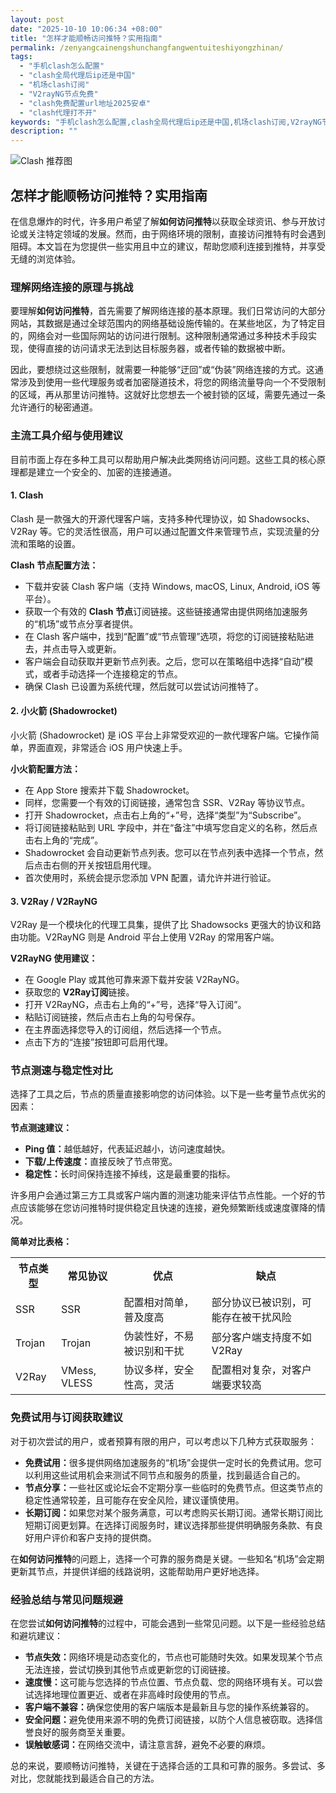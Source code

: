 ```yaml
---
layout: post
date: "2025-10-10 10:06:34 +08:00"
title: "怎样才能顺畅访问推特？实用指南"
permalink: /zenyangcainengshunchangfangwentuiteshiyongzhinan/
tags:
  - "手机clash怎么配置"
  - "clash全局代理后ip还是中国"
  - "机场clash订阅"
  - "V2rayNG节点免费"
  - "clash免费配置url地址2025安卓"
  - "clash代理打不开"
keywords: "手机clash怎么配置,clash全局代理后ip还是中国,机场clash订阅,V2rayNG节点免费,clash免费配置url地址2025安卓,clash代理打不开"
description: ""
---
```


![Clash 推荐图](https://clashjd.github.io/assets/img/tiktok机场推荐.png)

## 怎样才能顺畅访问推特？实用指南


<p>在信息爆炸的时代，许多用户希望了解<strong>如何访问推特</strong>以获取全球资讯、参与开放讨论或关注特定领域的发展。然而，由于网络环境的限制，直接访问推特有时会遇到阻碍。本文旨在为您提供一些实用且中立的建议，帮助您顺利连接到推特，并享受无缝的浏览体验。</p>

<h3>理解网络连接的原理与挑战</h3>

<p>要理解<strong>如何访问推特</strong>，首先需要了解网络连接的基本原理。我们日常访问的大部分网站，其数据是通过全球范围内的网络基础设施传输的。在某些地区，为了特定目的，网络会对一些国际网站的访问进行限制。这种限制通常通过多种技术手段实现，使得直接的访问请求无法到达目标服务器，或者传输的数据被中断。</p>

<p>因此，要想绕过这些限制，就需要一种能够“迂回”或“伪装”网络连接的方式。这通常涉及到使用一些代理服务或者加密隧道技术，将您的网络流量导向一个不受限制的区域，再从那里访问推特。这就好比您想去一个被封锁的区域，需要先通过一条允许通行的秘密通道。</p>

<h3>主流工具介绍与使用建议</h3>

<p>目前市面上存在多种工具可以帮助用户解决此类网络访问问题。这些工具的核心原理都是建立一个安全的、加密的连接通道。</p>

<h4>1. Clash</h4>

<p>Clash 是一款强大的开源代理客户端，支持多种代理协议，如 Shadowsocks、V2Ray 等。它的灵活性很高，用户可以通过配置文件来管理节点，实现流量的分流和策略的设置。</p>

<p><strong>Clash 节点配置方法：</strong></p>
<ul>
    <li>下载并安装 Clash 客户端（支持 Windows, macOS, Linux, Android, iOS 等平台）。</li>
    <li>获取一个有效的 <strong>Clash 节点</strong>订阅链接。这些链接通常由提供网络加速服务的“机场”或节点分享者提供。</li>
    <li>在 Clash 客户端中，找到“配置”或“节点管理”选项，将您的订阅链接粘贴进去，并点击导入或更新。</li>
    <li>客户端会自动获取并更新节点列表。之后，您可以在策略组中选择“自动”模式，或者手动选择一个连接稳定的节点。</li>
    <li>确保 Clash 已设置为系统代理，然后就可以尝试访问推特了。</li>
</ul>

<h4>2. 小火箭 (Shadowrocket)</h4>

<p>小火箭 (Shadowrocket) 是 iOS 平台上非常受欢迎的一款代理客户端。它操作简单，界面直观，非常适合 iOS 用户快速上手。</p>

<p><strong>小火箭配置方法：</strong></p>
<ul>
    <li>在 App Store 搜索并下载 Shadowrocket。</li>
    <li>同样，您需要一个有效的订阅链接，通常包含 SSR、V2Ray 等协议节点。</li>
    <li>打开 Shadowrocket，点击右上角的“+”号，选择“类型”为“Subscribe”。</li>
    <li>将订阅链接粘贴到 URL 字段中，并在“备注”中填写您自定义的名称，然后点击右上角的“完成”。</li>
    <li>Shadowrocket 会自动更新节点列表。您可以在节点列表中选择一个节点，然后点击右侧的开关按钮启用代理。</li>
    <li>首次使用时，系统会提示您添加 VPN 配置，请允许并进行验证。</li>
</ul>

<h4>3. V2Ray / V2RayNG</h4>

<p>V2Ray 是一个模块化的代理工具集，提供了比 Shadowsocks 更强大的协议和路由功能。V2RayNG 则是 Android 平台上使用 V2Ray 的常用客户端。</p>

<p><strong>V2RayNG 使用建议：</strong></p>
<ul>
    <li>在 Google Play 或其他可靠来源下载并安装 V2RayNG。</li>
    <li>获取您的 <strong>V2Ray订阅</strong>链接。</li>
    <li>打开 V2RayNG，点击右上角的“+”号，选择“导入订阅”。</li>
    <li>粘贴订阅链接，然后点击右上角的勾号保存。</li>
    <li>在主界面选择您导入的订阅组，然后选择一个节点。</li>
    <li>点击下方的“连接”按钮即可启用代理。</li>
</ul>

<h3>节点测速与稳定性对比</h3>

<p>选择了工具之后，节点的质量直接影响您的访问体验。以下是一些考量节点优劣的因素：</p>

<p><strong>节点测速建议：</strong></p>
<ul>
    <li><strong>Ping 值：</strong>越低越好，代表延迟越小，访问速度越快。</li>
    <li><strong>下载/上传速度：</strong>直接反映了节点带宽。</li>
    <li><strong>稳定性：</strong>长时间保持连接不掉线，这是最重要的指标。</li>
</ul>

<p>许多用户会通过第三方工具或客户端内置的测速功能来评估节点性能。一个好的节点应该能够在您访问推特时提供稳定且快速的连接，避免频繁断线或速度骤降的情况。</p>

<p><strong>简单对比表格：</strong></p>
<table>
  <tr>
    <th>节点类型</th>
    <th>常见协议</th>
    <th>优点</th>
    <th>缺点</th>
  </tr>
  <tr>
    <td>SSR</td>
    <td>SSR</td>
    <td>配置相对简单，普及度高</td>
    <td>部分协议已被识别，可能存在被干扰风险</td>
  </tr>
  <tr>
    <td>Trojan</td>
    <td>Trojan</td>
    <td>伪装性好，不易被识别和干扰</td>
    <td>部分客户端支持度不如 V2Ray</td>
  </tr>
  <tr>
    <td>V2Ray</td>
    <td>VMess, VLESS</td>
    <td>协议多样，安全性高，灵活</td>
    <td>配置相对复杂，对客户端要求较高</td>
  </tr>
</table>

<h3>免费试用与订阅获取建议</h3>

<p>对于初次尝试的用户，或者预算有限的用户，可以考虑以下几种方式获取服务：</p>

<ul>
    <li><strong>免费试用：</strong>很多提供网络加速服务的“机场”会提供一定时长的免费试用。您可以利用这些试用机会来测试不同节点和服务的质量，找到最适合自己的。</li>
    <li><strong>节点分享：</strong>一些社区或论坛会不定期分享一些临时的免费节点。但这类节点的稳定性通常较差，且可能存在安全风险，建议谨慎使用。</li>
    <li><strong>长期订阅：</strong>如果您对某个服务满意，可以考虑购买长期订阅。通常长期订阅比短期订阅更划算。在选择订阅服务时，建议选择那些提供明确服务条款、有良好用户评价和客户支持的提供商。</li>
</ul>

<p>在<strong>如何访问推特</strong>的问题上，选择一个可靠的服务商是关键。一些知名“机场”会定期更新其节点，并提供详细的线路说明，这能帮助用户更好地选择。</p>

<h3>经验总结与常见问题规避</h3>

<p>在您尝试<strong>如何访问推特</strong>的过程中，可能会遇到一些常见问题。以下是一些经验总结和避坑建议：</p>

<ul>
    <li><strong>节点失效：</strong>网络环境是动态变化的，节点也可能随时失效。如果发现某个节点无法连接，尝试切换到其他节点或更新您的订阅链接。</li>
    <li><strong>速度慢：</strong>这可能与您选择的节点位置、节点负载、您的网络环境有关。可以尝试选择地理位置更近、或者在非高峰时段使用的节点。</li>
    <li><strong>客户端不兼容：</strong>确保您使用的客户端版本是最新且与您的操作系统兼容的。</li>
    <li><strong>安全问题：</strong>避免使用来源不明的免费订阅链接，以防个人信息被窃取。选择信誉良好的服务商至关重要。</li>
    <li><strong>误触敏感词：</strong>在网络交流中，请注意言辞，避免不必要的麻烦。</li>
</ul>

<p>总的来说，要顺畅访问推特，关键在于选择合适的工具和可靠的服务。多尝试、多对比，您就能找到最适合自己的方法。</p>
